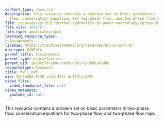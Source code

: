 ```yaml
---
content_type: resource
description: This resource contains a problem set on basic parameters in two-phase
  flow, conservation equations for two-phase flow, and two-phase flow map.
file: /courses/22-313j-thermal-hydraulics-in-power-technology-spring-2007/31c9a48d0f39ae2a45ffdc127cca769f_hw_1.pdf
file_size: 101175
file_type: application/pdf
learning_resource_types:
- Assignments
license: https://creativecommons.org/licenses/by-nc-sa/4.0/
ocw_type: OCWFile
parent_title: Assignments
parent_type: CourseSection
parent_uid: 2e70c27d-6890-cad3-dcb1-c63bd9346dde
resourcetype: Document
title: hw_1.pdf
uid: 31c9a48d-0f39-ae2a-45ff-dc127cca769f
video_files:
  video_thumbnail_file: null
video_metadata:
  youtube_id: null
---
```

This resource contains a problem set on basic parameters in two-phase flow, conservation equations for two-phase flow, and two-phase flow map.